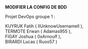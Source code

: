 **MODIFIER LA CONFIG DE BDD**

Projet DevOps groupe 1 :

KUYRUK Fatih ( llUnknowUsernamell ),  
TERMOTE Erwan ( Adamas955 ),  
FIGAY Joshua ( 0xArnoulf ),  
BIRARDI Lucas ( Ruoo57 )

